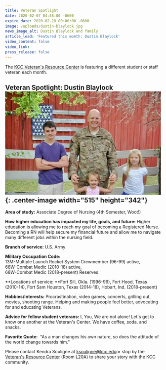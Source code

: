 ```yaml
---
title: Veteran Spotlight
date: 2020-02-07 04:58:00 -0600
expire_date: 2020-02-28 00:00:00 -0600
image: /uploads/dustin-blaylock.jpg
news_image_alt: Dustin Blaylock and family
article_lead: 'Featured this month: Dustin Blaylock'
video_content: false
video_link:
press_release: false
---
```


The [KCC Veteran's Resource Center](http://www.kcc.edu/future/paying/fedstateaid/veteran-services/Pages/default.aspx) is featuring a different student or staff veteran each month.

## Veteran Spotlight: Dustin Blaylock<br>![](/uploads/dustin-blaylock.jpg){: .center-image width="515" height="342"}

**Area of study:** Associate Degree of Nursing (4th Semester, Woot\!)

**How higher education has impacted my life, goals, and future:** Higher education is allowing me to reach my goal of becoming a Registered Nurse. Becoming a RN will help secure my financial future and allow me to navigate many different jobs within the nursing field.

**Branch of service:** U.S. Army

**Military Occupation Code: &nbsp;**<br>13M-Multiple Launch Rocket System Crewmember (96-99) active,<br>68W-Combat Medic (2010-18) active,<br>68W-Combat Medic (2018-present) Reserves

**Locations of service:&nbsp;**Fort Sill, Okla. (1996-99), Fort Hood, Texas (2010-14), Fort Sam Houston, Texas (2014-18), Hobart, Ind. (2018-present)

**Hobbies/Interests:** Procrastination, video games, concerts, grilling out, movies, shooting range. Helping and making people feel better, advocating for and educating Veterans.

**Advice for fellow student veterans:** I, You, We are not alone\! Let's get to know one another at the Veteran's Center. We have coffee, soda, and snacks.&nbsp;

**Favorite Quote:** &nbsp;"As a man changes his own nature, so does the attitude of the world change towards him."

Please contact Kendra Souligne at [ksouligne@kcc.edu](mailto:ksouligne@kcc.edu)or stop by the [Veteran's Resource Center](http://www.kcc.edu/future/paying/fedstateaid/veteran-services/Pages/default.aspx) (Room L20A) to share your story with the KCC community.
